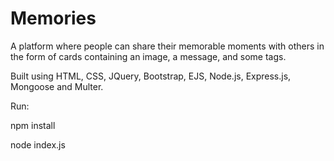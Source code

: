 # Memories
A platform where people can share their memorable moments with others in the form of cards containing an image, a message, and some tags. 

Built using HTML, CSS, JQuery, Bootstrap, EJS, Node.js, Express.js, Mongoose and Multer.  

Run:

npm install 

node index.js
